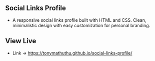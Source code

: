## Social Links Profile

- A responsive social links profile built with HTML and CSS. Clean, minimalistic design with easy customization for personal branding.

## View Live
- Link -> https://tonymathuthu.github.io/social-links-profile/

